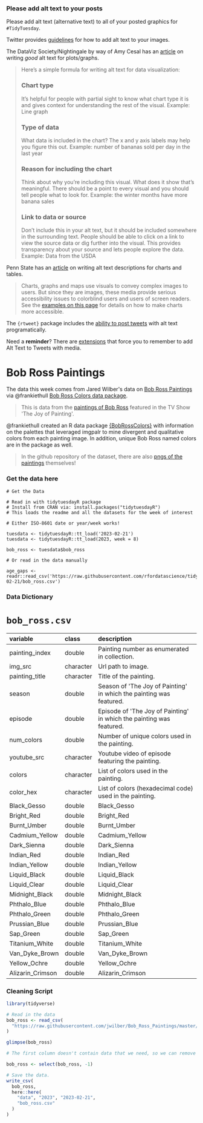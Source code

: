 ### Please add alt text to your posts

Please add alt text (alternative text) to all of your posted graphics for `#TidyTuesday`. 

Twitter provides [guidelines](https://help.twitter.com/en/using-twitter/picture-descriptions) for how to add alt text to your images.

The DataViz Society/Nightingale by way of Amy Cesal has an [article](https://medium.com/nightingale/writing-alt-text-for-data-visualization-2a218ef43f81) on writing _good_ alt text for plots/graphs.

> Here’s a simple formula for writing alt text for data visualization:
> ### Chart type
> It’s helpful for people with partial sight to know what chart type it is and gives context for understanding the rest of the visual.
> Example: Line graph
> ### Type of data
> What data is included in the chart? The x and y axis labels may help you figure this out.
> Example: number of bananas sold per day in the last year
> ### Reason for including the chart
> Think about why you’re including this visual. What does it show that’s meaningful. There should be a point to every visual and you should tell people what to look for.
> Example: the winter months have more banana sales
> ### Link to data or source
> Don’t include this in your alt text, but it should be included somewhere in the surrounding text. People should be able to click on a link to view the source data or dig further into the visual. This provides transparency about your source and lets people explore the data.
> Example: Data from the USDA

Penn State has an [article](https://accessibility.psu.edu/images/charts/) on writing alt text descriptions for charts and tables.

> Charts, graphs and maps use visuals to convey complex images to users. But since they are images, these media provide serious accessibility issues to colorblind users and users of screen readers. See the [examples on this page](https://accessibility.psu.edu/images/charts/) for details on how to make charts more accessible.

The `{rtweet}` package includes the [ability to post tweets](https://docs.ropensci.org/rtweet/reference/post_tweet.html) with alt text programatically.

Need a **reminder**? There are [extensions](https://chrome.google.com/webstore/detail/twitter-required-alt-text/fpjlpckbikddocimpfcgaldjghimjiik/related) that force you to remember to add Alt Text to Tweets with media.

# Bob Ross Paintings

The data this week comes from Jared Wilber's data on [Bob Ross Paintings](https://github.com/jwilber/Bob_Ross_Paintings/blob/master/data/bob_ross_paintings.csv) via @frankiethull [Bob Ross Colors data package](https://github.com/frankiethull/BobRossColors).

> This is data from the [paintings of Bob Ross](https://www.twoinchbrush.com/all-paintings) featured in the TV Show 'The Joy of Painting'.

@frankiethull created an R data package [{BobRossColors}](https://github.com/frankiethull/BobRossColors) with information on the palettes that leveraged imgpalr to mine divergent and qualitative colors from each painting image. In addition, unique Bob Ross named colors are in the package as well.

> In the github repository of the dataset, there are also [pngs of the paintings](https://github.com/jwilber/Bob_Ross_Paintings/tree/master/data/paintings) themselves!



### Get the data here

```{r}
# Get the Data

# Read in with tidytuesdayR package 
# Install from CRAN via: install.packages("tidytuesdayR")
# This loads the readme and all the datasets for the week of interest

# Either ISO-8601 date or year/week works!

tuesdata <- tidytuesdayR::tt_load('2023-02-21')
tuesdata <- tidytuesdayR::tt_load(2023, week = 8)

bob_ross <- tuesdata$bob_ross

# Or read in the data manually

age_gaps <- readr::read_csv('https://raw.githubusercontent.com/rfordatascience/tidytuesday/master/data/2023/2023-02-21/bob_ross.csv')
```

### Data Dictionary

# `bob_ross.csv`

|variable         |class     |description      |
|:----------------|:---------|:----------------|
|painting_index   |double    |	Painting number as enumerated in collection.   |
|img_src          |character |	Url path to image.      |
|painting_title   |character |	Title of the painting.  |
|season           |double    |  Season of 'The Joy of Painting' in which the painting was featured.           |
|episode          |double    |  Episode of 'The Joy of Painting' in which the painting was featured.	        |
|num_colors       |double    |  Number of unique colors used in the painting.       |
|youtube_src      |character |	Youtube video of episode featuring the painting.      |
|colors           |character |	List of colors used in the painting.          |
|color_hex        |character |	List of colors (hexadecimal code) used in the painting.     |
|Black_Gesso      |double    |Black_Gesso      |
|Bright_Red       |double    |Bright_Red       |
|Burnt_Umber      |double    |Burnt_Umber      |
|Cadmium_Yellow   |double    |Cadmium_Yellow   |
|Dark_Sienna      |double    |Dark_Sienna      |
|Indian_Red       |double    |Indian_Red       |
|Indian_Yellow    |double    |Indian_Yellow    |
|Liquid_Black     |double    |Liquid_Black     |
|Liquid_Clear     |double    |Liquid_Clear     |
|Midnight_Black   |double    |Midnight_Black   |
|Phthalo_Blue     |double    |Phthalo_Blue     |
|Phthalo_Green    |double    |Phthalo_Green    |
|Prussian_Blue    |double    |Prussian_Blue    |
|Sap_Green        |double    |Sap_Green        |
|Titanium_White   |double    |Titanium_White   |
|Van_Dyke_Brown   |double    |Van_Dyke_Brown   |
|Yellow_Ochre     |double    |Yellow_Ochre     |
|Alizarin_Crimson |double    |Alizarin_Crimson |

### Cleaning Script

```r
library(tidyverse)

# Read in the data
bob_ross <- read_csv(
  "https://raw.githubusercontent.com/jwilber/Bob_Ross_Paintings/master/data/bob_ross_paintings.csv",
) 

glimpse(bob_ross)

# The first column doesn't contain data that we need, so we can remove it

bob_ross <- select(bob_ross, -1)

# Save the data.
write_csv(
  bob_ross,
  here::here(
    "data", "2023", "2023-02-21",
    "bob_ross.csv"
  )
)
```
